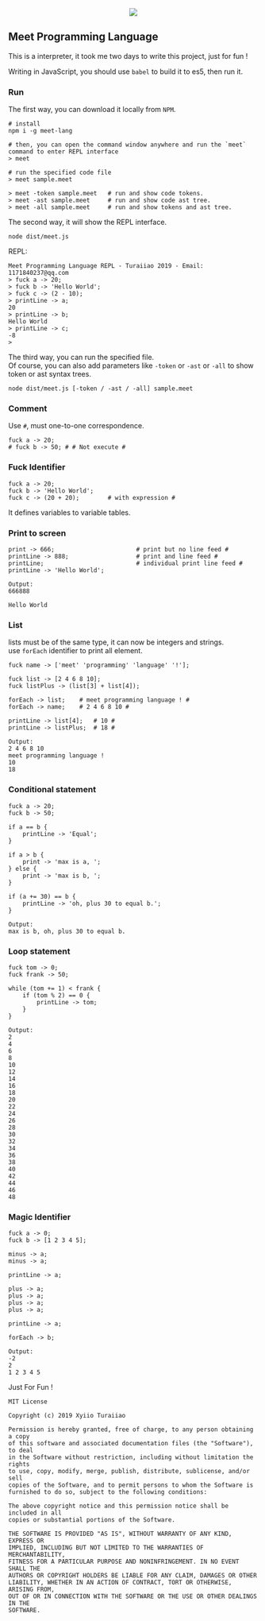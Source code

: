
<div align='center'>
    <img src='art.png'/>
</div>

## Meet Programming Language

This is a interpreter, it took me two days to write this project, just for fun ! 

Writing in JavaScript, you should use `babel` to build it to es5, then run it.

### Run

The first way, you can download it locally from `NPM`.

```
# install
npm i -g meet-lang

# then, you can open the command window anywhere and run the `meet` command to enter REPL interface
> meet

# run the specified code file
> meet sample.meet

> meet -token sample.meet   # run and show code tokens.
> meet -ast sample.meet     # run and show code ast tree.
> meet -all sample.meet     # run and show tokens and ast tree.
```

The second way, it will show the REPL interface.

```
node dist/meet.js
```

REPL:

```
Meet Programming Language REPL - Turaiiao 2019 - Email: 1171840237@qq.com
> fuck a -> 20;
> fuck b -> 'Hello World';
> fuck c -> (2 - 10);
> printLine -> a;
20
> printLine -> b;
Hello World
> printLine -> c;
-8
> 
```

The third way, you can run the specified file.  
Of course, you can also add parameters like `-token` or `-ast` or `-all` to show token or ast syntax trees.

```
node dist/meet.js [-token / -ast / -all] sample.meet
```

### Comment

Use `#`, must one-to-one correspondence.

```
fuck a -> 20;
# fuck b -> 50; # # Not execute #
```

### Fuck Identifier

```
fuck a -> 20;
fuck b -> 'Hello World';
fuck c -> (20 + 20);        # with expression #
```

It defines variables to variable tables.

### Print to screen

```
print -> 666;                       # print but no line feed #
printLine -> 888;                   # print and line feed #
printLine;                          # individual print line feed #
printLine -> 'Hello World';

Output:
666888

Hello World
```

### List

lists must be of the same type, it can now be integers and strings.  
use `forEach` identifier to print all element.

```
fuck name -> ['meet' 'programming' 'language' '!'];

fuck list -> [2 4 6 8 10];
fuck listPlus -> (list[3] + list[4]);

forEach -> list;    # meet programming language ! #
forEach -> name;    # 2 4 6 8 10 #

printLine -> list[4];   # 10 #
printLine -> listPlus;  # 18 #

Output:
2 4 6 8 10 
meet programming language ! 
10
18
```

### Conditional statement

```
fuck a -> 20;
fuck b -> 50;

if a == b {
    printLine -> 'Equal';
}

if a > b {
    print -> 'max is a, ';
} else {
    print -> 'max is b, ';
}

if (a += 30) == b {
    printLine -> 'oh, plus 30 to equal b.';
}

Output:
max is b, oh, plus 30 to equal b.
```

### Loop statement
```
fuck tom -> 0;
fuck frank -> 50;

while (tom += 1) < frank {
    if (tom % 2) == 0 {
        printLine -> tom;
    }
}

Output:
2
4
6
8
10
12
14
16
18
20
22
24
26
28
30
32
34
36
38
40
42
44
46
48
```

### Magic Identifier

```
fuck a -> 0;
fuck b -> [1 2 3 4 5];

minus -> a;
minus -> a;

printLine -> a;

plus -> a;
plus -> a;
plus -> a;
plus -> a;

printLine -> a;

forEach -> b;

Output:
-2
2
1 2 3 4 5
```

Just For Fun !

```
MIT License

Copyright (c) 2019 Xyiio Turaiiao

Permission is hereby granted, free of charge, to any person obtaining a copy
of this software and associated documentation files (the "Software"), to deal
in the Software without restriction, including without limitation the rights
to use, copy, modify, merge, publish, distribute, sublicense, and/or sell
copies of the Software, and to permit persons to whom the Software is
furnished to do so, subject to the following conditions:

The above copyright notice and this permission notice shall be included in all
copies or substantial portions of the Software.

THE SOFTWARE IS PROVIDED "AS IS", WITHOUT WARRANTY OF ANY KIND, EXPRESS OR
IMPLIED, INCLUDING BUT NOT LIMITED TO THE WARRANTIES OF MERCHANTABILITY,
FITNESS FOR A PARTICULAR PURPOSE AND NONINFRINGEMENT. IN NO EVENT SHALL THE
AUTHORS OR COPYRIGHT HOLDERS BE LIABLE FOR ANY CLAIM, DAMAGES OR OTHER
LIABILITY, WHETHER IN AN ACTION OF CONTRACT, TORT OR OTHERWISE, ARISING FROM,
OUT OF OR IN CONNECTION WITH THE SOFTWARE OR THE USE OR OTHER DEALINGS IN THE
SOFTWARE.

```